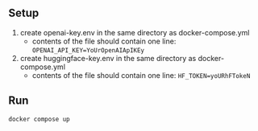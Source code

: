 ## Setup
1. create openai-key.env in the same directory as docker-compose.yml
    -   contents of the file should contain one line:  ```OPENAI_API_KEY=YoUrOpenAIApIKEy```
2. create huggingface-key.env in the same directory as docker-compose.yml
    -   contents of the file should contain one line: ```HF_TOKEN=yoURhFTokeN```

## Run
```
docker compose up
```